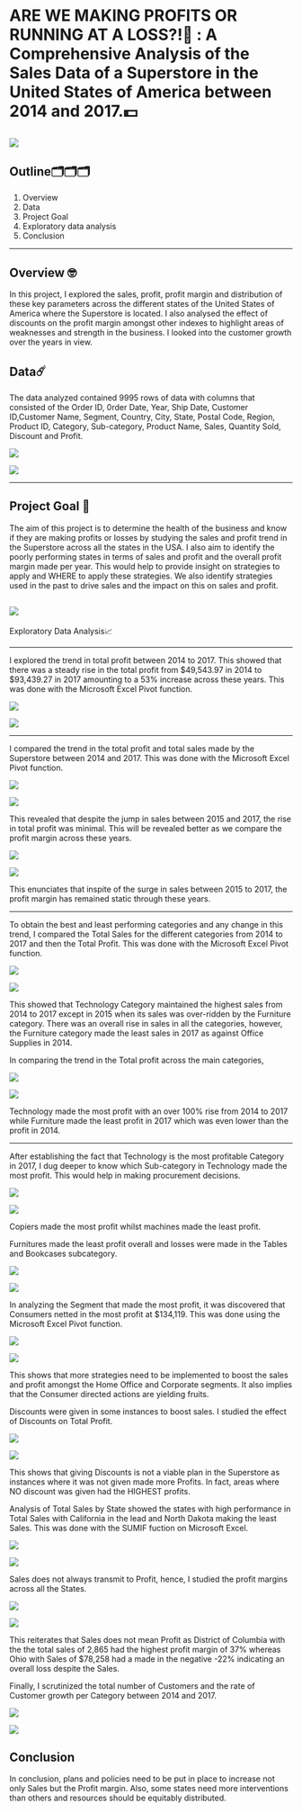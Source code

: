 # ARE WE MAKING PROFITS OR RUNNING AT A LOSS?!🤔 : A Comprehensive Analysis of the Sales Data of a Superstore in the United States of America between 2014 and 2017.💵
![](superstore.png)
---
Outline🗂️🗂️🗂️ 
---
1. Overview
2. Data
3. Project Goal
4. Exploratory data analysis
5. Conclusion
---

Overview 🤓
---
In this project, I explored the sales, profit, profit margin and distribution of these key parameters across the different states of the United States of America where the Superstore is located. I also analysed the effect of discounts on the profit margin amongst other indexes to highlight areas of weaknesses and strength in the business. I looked into the customer growth over the years in view.

Data☄️ 
---
The data analyzed contained 9995 rows of data with columns that consisted of the Order ID, 0rder Date, Year, Ship Date, Customer ID,Customer Name, Segment, Country, City, State, Postal Code, Region, Product ID, Category, Sub-category, Product Name, Sales, Quantity Sold, Discount and Profit.

![](data_1.png)


![](data_2.png)

---

Project Goal 🥅
---
The aim of this project is to determine the health of the business and know if they are making profits or losses by studying the sales and profit trend in the Superstore across all the states in the USA. I also aim to identify the poorly performing states in terms of sales and profit and the overall profit margin made per year. This would help to provide insight on strategies to apply and WHERE to apply these strategies. We also identify strategies used in the past to drive sales and the impact on this on sales and profit.

![](business_health.png)
---


Exploratory Data Analysis📈 

---
I explored the trend in total profit between 2014 to 2017. This showed that there was a steady rise in the total profit from $49,543.97 in 2014 to $93,439.27 in 2017 amounting to a 53% increase across these years. This was done with the Microsoft Excel Pivot function.


  ![](tp_pivot.png)



![](profit_1.png)

---


I compared the trend in the total profit and total sales made by the Superstore between 2014 and 2017. This was done with the Microsoft Excel Pivot function.

![](tstp_pivot.png)



![](ts_tp.png)


This revealed that despite the jump in sales between 2015 and 2017, the rise in total profit was minimal. This will be revealed better as we compare the profit margin across these years.




![](pm_ana.png)


![](pm_1417.png)


This enunciates that inspite of the surge in sales between 2015 to 2017, the profit margin has remained static through these years.

---

To obtain the best and least performing categories and any change in this trend, I compared the Total Sales for the different categories from 2014 to 2017 and then the Total Profit. This was done with the Microsoft Excel Pivot function.

![](ts_cat.png)

![](ts_cattrend.png)

This showed that Technology Category maintained the highest sales from 2014 to 2017 except in 2015 when its sales was over-ridden by the Furniture category. There was an overall rise in sales in all the categories, however, the Furniture category made the least sales in 2017 as against Office Supplies in 2014.


In comparing the trend in the Total profit across the main categories,

![](tp_cat.png)

![](tp_cattrend.png)

Technology made the most profit with an over 100% rise from 2014 to 2017 while Furniture made the least profit in 2017 which was even lower than the profit in 2014.

---

After establishing the fact that Technology is the most profitable Category in 2017, I dug deeper to know which Sub-category in Technology made the most profit. This would help in making procurement decisions.


![](tptech_pivot.png)

![](tssub.png)

Copiers made the most profit whilst machines made the least profit.




Furnitures made the least profit overall and losses were made in the Tables and Bookcases subcategory.

![](furniture_pivot.png)


![](furniture_chart.png)



In analyzing the Segment that made the most profit, it was discovered that Consumers netted in the most profit at $134,119. This was done using the Microsoft Excel Pivot function.


![](seg_pivot.png)

![](seg_pie.png)

This shows that more strategies need to be implemented to boost the sales and profit amongst the Home Office and Corporate segments. It also implies that the Consumer directed actions are yielding fruits.



Discounts were given in some instances to boost sales. I studied the effect of Discounts on Total Profit.


![](dis_pivot.png)




![](dis_chart.png)


This shows that giving Discounts is not a viable plan in the Superstore as instances where it was not given made more Profits. In fact, areas where NO discount was given had the HIGHEST profits.



Analysis of Total Sales by State showed the states with high performance in Total Sales with California in the lead and North Dakota making the least Sales. This was done with the SUMIF fuction on Microsoft Excel.


![](sale_state.png)



![](map_state.png)


Sales does not always transmit to Profit, hence, I studied the profit margins across all the States.

![](sale_state.png)



![](pm_state.png)

This reiterates that Sales does not mean Profit as District of Columbia with the the total sales of 2,865 had the highest profit margin of 37% whereas Ohio with Sales of $78,258 had a made in the negative -22% indicating an overall loss despite the Sales.



Finally, I scrutinized the total number of Customers and the rate of Customer growth per Category between 2014 and 2017.

![](cus_category.png)


![](cus_cattrend.png)



Conclusion
---

In conclusion, plans and policies need to be put in place to increase not only Sales but the Profit margin. Also, some states need more interventions than others and resources should be equitably distributed.
